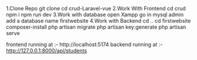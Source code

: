 1.Clone Repo
  git clone <https>
  cd crud-Laravel-vue
2.Work With Frontend
  cd crud
  npm i
  npm run dev
3.Work with database
  open Xampp
  go in mysql admin
  add a database name firstwebsite
4.Work with Backend
  cd ..
  cd firstwebsite
  composer-install
  php artisan migrate
  php artisan key:generate
  php artisan serve

frontend running at :- http://localhost:5174
backend running at :- http://127.0.0.1:8000/api/students
  
